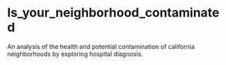 # Is_your_neighborhood_contaminated
An analysis of the health and potential contamination of california neighborhoods by exploring hospital diagnosis.
